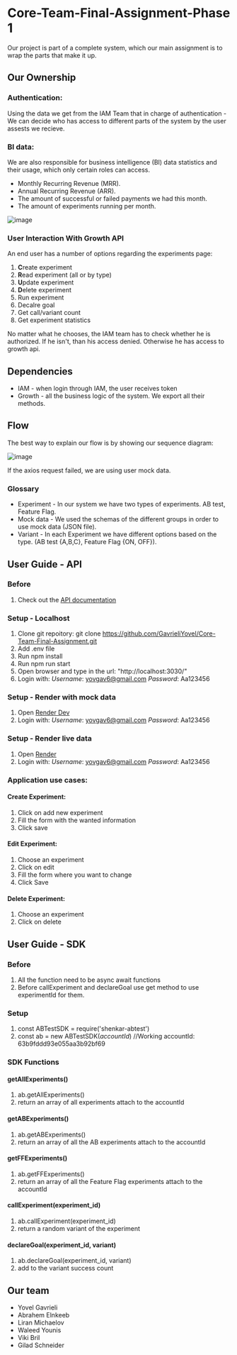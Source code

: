 # Core-Team-Final-Assignment-Phase 1

Our project is part of a complete system, which our main assignment is to wrap the parts that make it up.

## Our Ownership
### Authentication:
Using the data we get from the IAM Team that in charge of authentication -  We can decide who has access to different parts of the system by the user assests we recieve.

### BI data:
We are also responsible for business intelligence (BI) data statistics and their usage, which only certain roles can access.
* Monthly Recurring Revenue (MRR).
* Annual Recurring Revenue (ARR).
* The amount of successful or failed payments we had this month.
* The amount of experiments running per month.


![image](https://user-images.githubusercontent.com/77021357/211335396-8376b323-6985-4b06-b59f-b7042ecfdccb.png)



### User Interaction With Growth API
An end user has a number of options regarding the experiments page: 
1. **C**reate experiment 
2. **R**ead experiment (all or by type)
3. **U**pdate experiment
4. **D**elete experiment 
5. Run experiment
6. Decalre goal
7. Get call/variant count
8. Get experiment statistics

No matter what he chooses, the IAM team has to check whether he is authorized. If he isn't, than his access denied. Otherwise he has access to growth api.


## Dependencies
* IAM - when login through IAM, the user receives token 
* Growth - all the business logic of the system. We export all their methods. 


## Flow
The best way to explain our flow is by showing our sequence diagram:

![image](https://user-images.githubusercontent.com/77021357/211335189-03122d35-c391-47da-95d2-3c97cddf65b0.png)

If the axios request failed, we are using user mock data.



### Glossary 
* Experiment - In our system we have two types of experiments. AB test, Feature Flag.
* Mock data - We used the schemas of the different groups in order to use mock data (JSON file).
* Variant -  In each Experiment we have different options based on the type. (AB test {A,B,C}, Feature Flag {ON, OFF}).


## User Guide - API
### Before
1. Check out the [API documentation](https://documenter.getpostman.com/view/24149790/2s8Z75RpFi#5e503b8e-7465-44a5-88cf-1e04f789d857)

### Setup - Localhost
1. Clone git repoitory: git clone https://github.com/GavrieliYovel/Core-Team-Final-Assignment.git
2. Add .env file
3. Run npm install
4. Run npm run start
5. Open browser and type in the url: "http://localhost:3030/"
6. Login with: *Username*: yovgav6@gmail.com *Password*: Aa123456

### Setup - Render with mock data 
1. Open [Render Dev](https://core-team-final-assignment-dev.onrender.com)
2. Login with: *Username*: yovgav6@gmail.com *Password*: Aa123456

### Setup - Render live data
1. Open [Render](https://core-team-final-assignment-dev.onrender.com)
2. Login with: *Username*: yovgav6@gmail.com *Password*: Aa123456

### Application use cases:
#### Create Experiment:
  1. Click on add new experiment
  2. Fill the form with the wanted information
  3. Click save

#### Edit Experiment:
  1. Choose an experiment
  2. Click on edit
  3. Fill the form where you want to change
  4. Click Save

#### Delete Experiment:
  1. Choose an experiment
  2. Click on delete


## User Guide - SDK
### Before
  1. All the function need to be async await functions
  2. Before callExperiment and declareGoal use get method to use experimentId for them.

### Setup
  1. const ABTestSDK = require('shenkar-abtest')
  2. const ab = new ABTestSDK(*accountId*) //Working accountId: 63b9fddd93e055aa3b92bf69

### SDK Functions
#### getAllExperiments()
  1. ab.getAllExperiments()
  2. return an array of all experiments attach to the accountId
  
#### getABExperiments()
  1. ab.getABExperiments()
  2. return an array of all the AB experiments attach to the accountId
  
#### getFFExperiments()
  1. ab.getFFExperiments()
  2. return an array of all the Feature Flag experiments attach to the accountId
  
#### callExperiment(experiment_id)
  1. ab.callExperiment(experiment_id)
  2. return a random variant of the experiment

#### declareGoal(experiment_id, variant)
  1. ab.declareGoal(experiment_id, variant)
  2. add to the variant success count 
  
## Our team
* Yovel Gavrieli
* Abrahem Elnkeeb
* Liran Michaelov
* Waleed Younis
* Viki Bril
* Gilad Schneider

